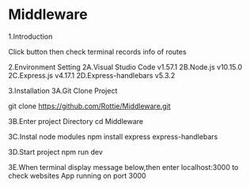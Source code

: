 # Middleware

1.Introduction


Click button then check terminal  records info of routes


2.Environment Setting
2A.Visual Studio Code v1.57.1
2B.Node.js v10.15.0
2C.Express.js v4.17.1
2D.Express-handlebars v5.3.2

3.Installation
3A.Git Clone Project

git clone https://github.com/Rottie/Middleware.git

3B.Enter project Directory
cd Middleware

3C.Instal node modules
npm install express express-handlebars

3D.Start project
npm run dev

3E.When terminal display message below,then enter localhost:3000 to check websites
App running on port 3000
